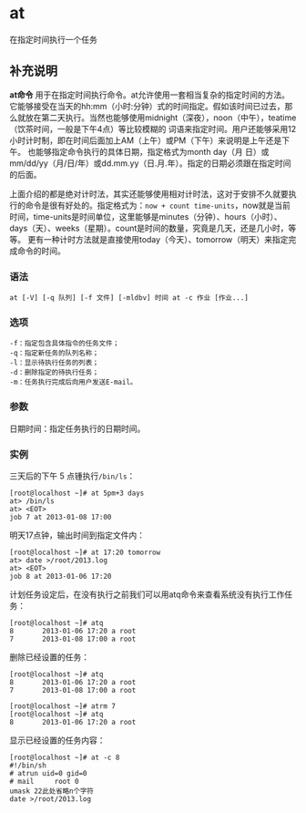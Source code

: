 at
===

在指定时间执行一个任务

## 补充说明

**at命令** 用于在指定时间执行命令。at允许使用一套相当复杂的指定时间的方法。它能够接受在当天的hh:mm（小时:分钟）式的时间指定。假如该时间已过去，那么就放在第二天执行。当然也能够使用midnight（深夜），noon（中午），teatime（饮茶时间，一般是下午4点）等比较模糊的 词语来指定时间。用户还能够采用12小时计时制，即在时间后面加上AM（上午）或PM（下午）来说明是上午还是下午。 也能够指定命令执行的具体日期，指定格式为month day（月 日）或mm/dd/yy（月/日/年）或dd.mm.yy（日.月.年）。指定的日期必须跟在指定时间的后面。

上面介绍的都是绝对计时法，其实还能够使用相对计时法，这对于安排不久就要执行的命令是很有好处的。指定格式为：`now + count time-units`，now就是当前时间，time-units是时间单位，这里能够是minutes（分钟）、hours（小时）、days（天）、weeks（星期）。count是时间的数量，究竟是几天，还是几小时，等等。 更有一种计时方法就是直接使用today（今天）、tomorrow（明天）来指定完成命令的时间。

###  语法

```shell
at [-V] [-q 队列] [-f 文件] [-mldbv] 时间 at -c 作业 [作业...]
```

###  选项

```shell
-f：指定包含具体指令的任务文件；
-q：指定新任务的队列名称；
-l：显示待执行任务的列表；
-d：删除指定的待执行任务；
-m：任务执行完成后向用户发送E-mail。
```

###  参数

日期时间：指定任务执行的日期时间。

###  实例

三天后的下午 5 点锺执行`/bin/ls`：

```shell
[root@localhost ~]# at 5pm+3 days
at> /bin/ls
at> <EOT>
job 7 at 2013-01-08 17:00
```

明天17点钟，输出时间到指定文件内：

```shell
[root@localhost ~]# at 17:20 tomorrow
at> date >/root/2013.log
at> <EOT>
job 8 at 2013-01-06 17:20
```

计划任务设定后，在没有执行之前我们可以用atq命令来查看系统没有执行工作任务：

```shell
[root@localhost ~]# atq
8       2013-01-06 17:20 a root
7       2013-01-08 17:00 a root
```

删除已经设置的任务：

```shell
[root@localhost ~]# atq
8       2013-01-06 17:20 a root
7       2013-01-08 17:00 a root

[root@localhost ~]# atrm 7
[root@localhost ~]# atq
8       2013-01-06 17:20 a root
```

显示已经设置的任务内容：

```shell
[root@localhost ~]# at -c 8
#!/bin/sh
# atrun uid=0 gid=0
# mail     root 0
umask 22此处省略n个字符
date >/root/2013.log
```



